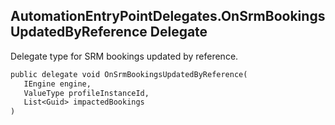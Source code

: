 ## AutomationEntryPointDelegates.OnSrmBookingsUpdatedByReference Delegate

Delegate type for SRM bookings updated by reference.

```txt
public delegate void OnSrmBookingsUpdatedByReference(           
   IEngine engine,             
   ValueType profileInstanceId,
   List<Guid> impactedBookings
)                                                               
```
